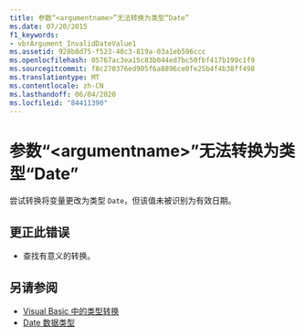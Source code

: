 ```yaml
---
title: 参数“<argumentname>”无法转换为类型“Date”
ms.date: 07/20/2015
f1_keywords:
- vbrArgument_InvalidDateValue1
ms.assetid: 928b8d75-f523-40c3-819a-03a1eb596ccc
ms.openlocfilehash: 05767ac3ea15c83b044ed7bc50fbf417b199c1f9
ms.sourcegitcommit: f8c270376ed905f6a8896ce0fe25b4f4b38ff498
ms.translationtype: MT
ms.contentlocale: zh-CN
ms.lasthandoff: 06/04/2020
ms.locfileid: "84411390"
---
```

# <a name="argument-argumentname-cannot-be-converted-to-type-date"></a>参数“\<argumentname>”无法转换为类型“Date”
尝试转换将变量更改为类型 `Date`，但该值未被识别为有效日期。  
  
## <a name="to-correct-this-error"></a>更正此错误  
  
- 查找有意义的转换。  
  
## <a name="see-also"></a>另请参阅

- [Visual Basic 中的类型转换](../programming-guide/language-features/data-types/type-conversions.md)
- [Date 数据类型](../language-reference/data-types/date-data-type.md)
